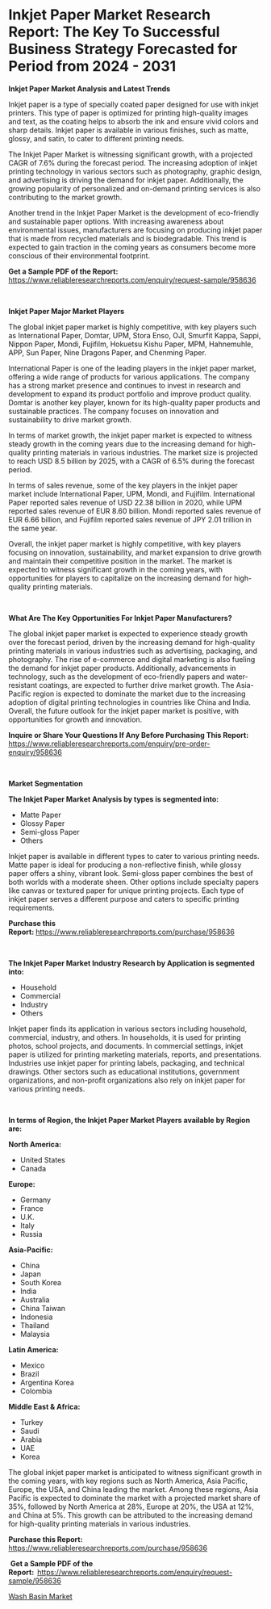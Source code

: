 <p><h1>Inkjet Paper Market Research Report: The Key To Successful Business Strategy Forecasted for Period from 2024 - 2031</h1></p><p><strong>Inkjet Paper Market Analysis and Latest Trends</strong></p>
<p><p>Inkjet paper is a type of specially coated paper designed for use with inkjet printers. This type of paper is optimized for printing high-quality images and text, as the coating helps to absorb the ink and ensure vivid colors and sharp details. Inkjet paper is available in various finishes, such as matte, glossy, and satin, to cater to different printing needs.</p><p>The Inkjet Paper Market is witnessing significant growth, with a projected CAGR of 7.6% during the forecast period. The increasing adoption of inkjet printing technology in various sectors such as photography, graphic design, and advertising is driving the demand for inkjet paper. Additionally, the growing popularity of personalized and on-demand printing services is also contributing to the market growth.</p><p>Another trend in the Inkjet Paper Market is the development of eco-friendly and sustainable paper options. With increasing awareness about environmental issues, manufacturers are focusing on producing inkjet paper that is made from recycled materials and is biodegradable. This trend is expected to gain traction in the coming years as consumers become more conscious of their environmental footprint.</p></p>
<p><strong>Get a Sample PDF of the Report:&nbsp;</strong> <a href="https://www.reliableresearchreports.com/enquiry/request-sample/958636">https://www.reliableresearchreports.com/enquiry/request-sample/958636</a></p>
<p>&nbsp;</p>
<p><strong>Inkjet Paper Major Market Players</strong></p>
<p><p>The global inkjet paper market is highly competitive, with key players such as International Paper, Domtar, UPM, Stora Enso, OJI, Smurfit Kappa, Sappi, Nippon Paper, Mondi, Fujifilm, Hokuetsu Kishu Paper, MPM, Hahnemuhle, APP, Sun Paper, Nine Dragons Paper, and Chenming Paper. </p><p>International Paper is one of the leading players in the inkjet paper market, offering a wide range of products for various applications. The company has a strong market presence and continues to invest in research and development to expand its product portfolio and improve product quality. Domtar is another key player, known for its high-quality paper products and sustainable practices. The company focuses on innovation and sustainability to drive market growth.</p><p>In terms of market growth, the inkjet paper market is expected to witness steady growth in the coming years due to the increasing demand for high-quality printing materials in various industries. The market size is projected to reach USD 8.5 billion by 2025, with a CAGR of 6.5% during the forecast period.</p><p>In terms of sales revenue, some of the key players in the inkjet paper market include International Paper, UPM, Mondi, and Fujifilm. International Paper reported sales revenue of USD 22.38 billion in 2020, while UPM reported sales revenue of EUR 8.60 billion. Mondi reported sales revenue of EUR 6.66 billion, and Fujifilm reported sales revenue of JPY 2.01 trillion in the same year.</p><p>Overall, the inkjet paper market is highly competitive, with key players focusing on innovation, sustainability, and market expansion to drive growth and maintain their competitive position in the market. The market is expected to witness significant growth in the coming years, with opportunities for players to capitalize on the increasing demand for high-quality printing materials.</p></p>
<p>&nbsp;</p>
<p><strong>What Are The Key Opportunities For Inkjet Paper Manufacturers?</strong></p>
<p><p>The global inkjet paper market is expected to experience steady growth over the forecast period, driven by the increasing demand for high-quality printing materials in various industries such as advertising, packaging, and photography. The rise of e-commerce and digital marketing is also fueling the demand for inkjet paper products. Additionally, advancements in technology, such as the development of eco-friendly papers and water-resistant coatings, are expected to further drive market growth. The Asia-Pacific region is expected to dominate the market due to the increasing adoption of digital printing technologies in countries like China and India. Overall, the future outlook for the inkjet paper market is positive, with opportunities for growth and innovation.</p></p>
<p><strong>Inquire or Share Your Questions If Any Before Purchasing This Report:</strong> <a href="https://www.reliableresearchreports.com/enquiry/pre-order-enquiry/958636">https://www.reliableresearchreports.com/enquiry/pre-order-enquiry/958636</a></p>
<p>&nbsp;</p>
<p><strong>Market Segmentation</strong></p>
<p><strong>The Inkjet Paper Market Analysis by types is segmented into:</strong></p>
<p><ul><li>Matte Paper</li><li>Glossy Paper</li><li>Semi-gloss Paper</li><li>Others</li></ul></p>
<p><p>Inkjet paper is available in different types to cater to various printing needs. Matte paper is ideal for producing a non-reflective finish, while glossy paper offers a shiny, vibrant look. Semi-gloss paper combines the best of both worlds with a moderate sheen. Other options include specialty papers like canvas or textured paper for unique printing projects. Each type of inkjet paper serves a different purpose and caters to specific printing requirements.</p></p>
<p><strong>Purchase this Report:&nbsp;</strong><a href="https://www.reliableresearchreports.com/purchase/958636">https://www.reliableresearchreports.com/purchase/958636</a></p>
<p>&nbsp;</p>
<p><strong>The Inkjet Paper Market Industry Research by Application is segmented into:</strong></p>
<p><ul><li>Household</li><li>Commercial</li><li>Industry</li><li>Others</li></ul></p>
<p><p>Inkjet paper finds its application in various sectors including household, commercial, industry, and others. In households, it is used for printing photos, school projects, and documents. In commercial settings, inkjet paper is utilized for printing marketing materials, reports, and presentations. Industries use inkjet paper for printing labels, packaging, and technical drawings. Other sectors such as educational institutions, government organizations, and non-profit organizations also rely on inkjet paper for various printing needs.</p></p>
<p>&nbsp;</p>
<p><strong>In terms of Region, the Inkjet Paper Market Players available by Region are:</strong></p>
<p>
    <p> <strong> North America: </strong>
        <ul>
            <li>United States</li>
            <li>Canada</li>
        </ul>
        </p> 
    <p> <strong> Europe: </strong>
        <ul>
            <li>Germany</li>
            <li>France</li>
            <li>U.K.</li>
            <li>Italy</li>
            <li>Russia</li>
        </ul>
        </p> 
    <p> <strong> Asia-Pacific: </strong>
        <ul>
            <li>China</li>
            <li>Japan</li>
            <li>South Korea</li>
            <li>India</li>
            <li>Australia</li>
            <li>China Taiwan</li>
            <li>Indonesia</li>
            <li>Thailand</li>
            <li>Malaysia</li>
        </ul>
        </p> 
    <p> <strong> Latin America: </strong>
        <ul>
            <li>Mexico</li>
            <li>Brazil</li>
            <li>Argentina Korea</li>
            <li>Colombia</li>
        </ul>
        </p> 
    <p> <strong> Middle East & Africa: </strong>
        <ul>
            <li>Turkey</li>
            <li>Saudi</li>
            <li>Arabia</li>
            <li>UAE</li>
            <li>Korea</li>
        </ul>
    </p>
    </p>
<p><p>The global inkjet paper market is anticipated to witness significant growth in the coming years, with key regions such as North America, Asia Pacific, Europe, the USA, and China leading the market. Among these regions, Asia Pacific is expected to dominate the market with a projected market share of 35%, followed by North America at 28%, Europe at 20%, the USA at 12%, and China at 5%. This growth can be attributed to the increasing demand for high-quality printing materials in various industries.</p></p>
<p><strong>Purchase this Report: </strong><a href="https://www.reliableresearchreports.com/purchase/958636">https://www.reliableresearchreports.com/purchase/958636</a></p>
<p>&nbsp;<strong>Get a Sample PDF of the Report:&nbsp;&nbsp;</strong><a href="https://www.reliableresearchreports.com/enquiry/request-sample/958636">https://www.reliableresearchreports.com/enquiry/request-sample/958636</a></p>
<p><strong></strong></p>
<p><p><a href="https://changeable-paste-463.notion.site/Wash-Basin-Market-Size-Growing-and-Forecasted-for-period-from-2024-2031-and-provides-complete-mark-6620f777c6434c0e8cc9b05de67f02f2">Wash Basin Market</a></p></p>
